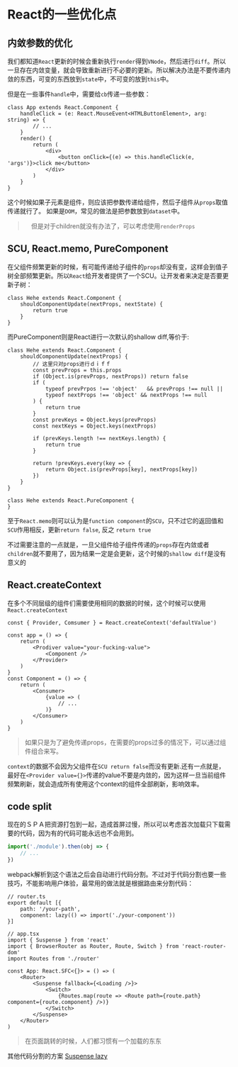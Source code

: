 



# React的一些优化点
## 内敛参数的优化
我们都知道`React`更新的时候会重新执行`render`得到`VNode`，然后进行`diff`。所以一旦存在内敛变量，就会导致重新进行不必要的更新。所以解决办法是不要传递内敛的东西，可变的东西放到`state`中，不可变的放到`this`中。

但是在一些事件`handle`中，需要给`cb`传递一些参数：
```tsx
class App extends React.Component {
	handleClick = (e: React.MouseEvent<HTMLButtonElement>, arg: string) => {
		// ...
	}
	render() {
		return (
			<div>
				<button onClick={(e) => this.handleClick(e, 'args')}>click me</button>
			</div>
		)
	}
}
```
这个时候如果子元素是组件，则应该把参数传递给组件，然后子组件从`props`取值传递就行了。
如果是`DOM`，常见的做法是把参数放到`dataset`中。

>　但是对于children就没有办法了，可以考虑使用`renderProps`

## SCU, React.memo, PureComponent
在父组件频繁更新的时候，有可能传递给子组件的`props`却没有变，这样会到值子树全部频繁更新。所以`React`给开发者提供了一个SCU。让开发者来决定是否要更新子树：
```tsx
class Hehe extends React.Component {
	shouldComponentUpdate(nextProps, nextState) {
		return true
	}
}
```
而PureComponent则是React进行一次默认的shallow diff,等价于:
```tsx
class Hehe extends React.Component {
	shouldComponentUpdate(nextProps) {
		// 这里只对props进行ｄｉｆｆ
		const prevProps = this.props
		if (Object.is(prevProps, nextProps)) return false
		if (
			typeof prevPrpos !== 'object'	&& prevProps !== null ||
			typeof nextProps !== 'object' && nextProps !== null
		) {
			return true
		}
		const prevKeys = Object.keys(prevProps)
		const nextKeys = Object.keys(nextProps)

		if (prevKeys.length !== nextKeys.length) {
			return true
		}

		return !prevKeys.every(key => {
			return Object.is(prevProps[key], nextProps[key])
		})
	}
}

class Hehe extends React.PureComponent {
}
```
至于`React.memo`则可以认为是`function component`的`SCU`，只不过它的返回值和`SCU`作用相反，更新`return false`, 反之 `return true`

不过需要注意的一点就是，一旦父组件给子组件传递的`props`存在内敛或者`children`就不要用了，因为结果一定是会更新，这个时候的`shallow diff`是没有意义的

## React.createContext
在多个不同层级的组件们需要使用相同的数据的时候，这个时候可以使用`React.createContext`
```tsx
const { Provider, Comsumer } = React.createContext('defaultValue')

const app = () => {
	return (
		<Prodiver value="your-fucking-value">
			<Component />
		</Provider>
	)
}
const Component = () => {
	return (
		<Consumer>
			{value => (
				// ...
			)}
		</Consumer>
	)
}
```
> 如果只是为了避免传递props，在需要的props过多的情况下，可以通过组件组合来写。

`context`的数据不会因为父组件在`SCU return false`而没有更新.还有一点就是，最好在`<Provider value={}>`传递的value不要是内敛的，因为这样一旦当前组件频繁刷新，就会造成所有使用这个context的组件全部刷新，影响效率。

## code split
现在的ＳＰＡ把资源打包到一起，造成首屏过慢，所以可以考虑首次加载只下载需要的代码，因为有的代码可能永远也不会用到。
```js
import('./module').then(obj => {
	// ...
})
```
webpack解析到这个语法之后会自动进行代码分割。不过对于代码分割也要一些技巧，不能影响用户体验，最常用的做法就是根据路由来分割代码：
```tsx
// router.ts
export default [{
	path: '/your-path',
	component: lazy(() => import('./your-component'))
}]

// app.tsx
import { Suspense } from 'react'
import { BrowserRouter as Router, Route, Switch } from 'react-router-dom'
import Routes from './router'

const App: React.SFC<{}> = () => (
	<Router>
		<Suspense fallback={<Loading />}>
			<Switch>
				{Routes.map(route => <Route path={route.path} component={route.component} />)}
			</Switch>
		</Suspense>
	</Router>
)
```
> 在页面跳转的时候，人们都习惯有一个加载的东东

其他代码分割的方案 [Suspense lazy](Suspense%20lazy.md)